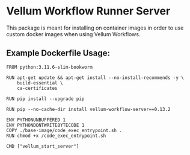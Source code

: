 # Vellum Workflow Runner Server
This package is meant for installing on container images in order to use custom docker images when using Vellum Workflows.

## Example Dockerfile Usage:
```
FROM python:3.11.6-slim-bookworm

RUN apt-get update && apt-get install --no-install-recommends -y \
    build-essential \
    ca-certificates

RUN pip install --upgrade pip

RUN pip --no-cache-dir install vellum-workflow-server==0.13.2

ENV PYTHONUNBUFFERED 1
ENV PYTHONDONTWRITEBYTECODE 1
COPY ./base-image/code_exec_entrypoint.sh .
RUN chmod +x /code_exec_entrypoint.sh

CMD ["vellum_start_server"]
```
